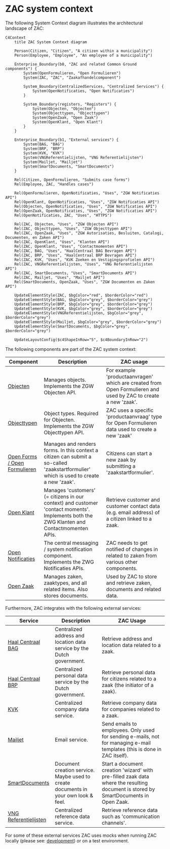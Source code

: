 # ZAC system context

The following System Context diagram illustrates the architectural landscape of ZAC:

```mermaid
C4Context
    title ZAC System Context diagram

    Person(Citizen, "Citizen", "A citizen within a municipality")
    Person(Employee, "Employee", "An employee of a municipality")

    Enterprise_Boundary(b0, "ZAC and related Common Ground components") {
        System(OpenFormulieren, "Open Formulieren")
        System(ZAC, "ZAC", "Zaakafhandelcomponent")

        System_Boundary(CentralizedServices, "Centralized Services") {
            System(OpenNotificaties, "Open Notificaties")
        }

        System_Boundary(registers, "Registers") {
            System(Objecten, "Objecten")
            System(Objecttypen, "Objecttypen")
            System(OpenZaak, "Open Zaak")
            System(OpenKlant, "Open Klant")
        }
    }

    Enterprise_Boundary(b1, "External services") {
        System(BAG, "BAG")
        System(BRP, "BRP")
        System(KVK, "KVK")
        System(VNGReferentielijsten, "VNG Referentielijsten")
        System(Mailjet, "Mailjet")
        System(SmartDocuments, "SmartDocuments")
    }

    Rel(Citizen, OpenFormulieren, "Submits case forms")
    Rel(Employee, ZAC, "Handles cases")

    Rel(OpenFormulieren, OpenNotificaties, "Uses", "ZGW Notificaties API")
    Rel(OpenKlant, OpenNotificaties, "Uses", "ZGW Notificaties API")
    Rel(Objecten, OpenNotificaties, "Uses", "ZGW Notificaties API")
    Rel(OpenZaak, OpenNotificaties, "Uses", "ZGW Notificaties API")
    Rel(OpenNotificaties, ZAC, "Uses", "HTTPS")

    Rel(ZAC, Objecten, "Uses", "ZGW Objecten API")
    Rel(ZAC, Objecttypen, "Uses", "ZGW Objecttypen API")
    Rel(ZAC, OpenZaak, "Uses", "ZGW Autorisaties, Besluiten, Catalogi, Documenten, en Zaken API")
    Rel(ZAC, OpenKlant, "Uses", "Klanten API")
    Rel(ZAC, OpenKlant, "Uses", "Contactmomenten API")
    Rel(ZAC, BAG, "Uses", "HaalCentraal BAG Bevragen API")
    Rel(ZAC, BRP, "Uses", "HaalCentraal BRP Bevragen API")
    Rel(ZAC, KVK, "Uses", "KVK Zoeken en Vestigingsprofielen API")
    Rel(ZAC, VNGReferentielijsten, "Uses", "VNG Referentielijsten API")
    Rel(ZAC, SmartDocuments, "Uses", "SmartDocuments API")
    Rel(ZAC, Mailjet, "Uses", "Mailjet API")
    Rel(SmartDocuments, OpenZaak, "Uses", "ZGW Documenten en Zaken API")

    UpdateElementStyle(ZAC, $bgColor="red", $borderColor="red")
    UpdateElementStyle(BAG, $bgColor="grey", $borderColor="grey")
    UpdateElementStyle(BRP, $bgColor="grey", $borderColor="grey")
    UpdateElementStyle(KVK, $bgColor="grey", $borderColor="grey")
    UpdateElementStyle(VNGReferentielijsten, $bgColor="grey", $borderColor="grey")
    UpdateElementStyle(Mailjet, $bgColor="grey", $borderColor="grey")
    UpdateElementStyle(SmartDocuments, $bgColor="grey", $borderColor="grey")

    UpdateLayoutConfig($c4ShapeInRow="5", $c4BoundaryInRow="2")
```

The following components are part of the ZAC system context:

| Component                                                                   | Description                                                                                                                               | ZAC usage                                                                                                      |
|-----------------------------------------------------------------------------|-------------------------------------------------------------------------------------------------------------------------------------------|----------------------------------------------------------------------------------------------------------------|
| [Objecten](https://github.com/maykinmedia/objects-api/)                     | Manages objects. Implements the ZGW Objecten API.                                                                                         | For example 'productaanvragen' which are created from Open Formulieren and used by ZAC to create a new 'zaak'. |
| [Objecttypen](https://github.com/maykinmedia/objecttypes-api)               | Object types. Required for Objecten. Implements the ZGW Objecttypen API.                                                                  | ZAC uses a specific 'productaanvraag' type for Open Formulieren data used to create a new 'zaak'               |
| [Open Forms / Open Formulieren](https://github.com/maykinmedia/open-forms)  | Manages and renders forms. In this context a citizen can submit a so-called 'zaakstartformulier' which is used to create a new 'zaak'.    | Citizens can start a new zaak by submitting a 'zaakstartformulier'.                                            |
| [Open Klant](https://github.com/maykinmedia/open-klant)                     | Manages 'customers' (= citizens in our context) and customer 'contact moments'. Implements both the ZWG Klanten and Contactmomenten APIs. | Retrieve customer and customer contact data (e.g. email address) of a citizen linked to a zaak.                |
| [Open Notificaties](https://github.com/open-zaak/open-notificaties)         | The central messaging / system notification component. Implements the ZWG Notificaties APIs.                                              | ZAC needs to get notified of changes in related to zaken from various other components.                        |
| [Open Zaak](https://github.com/open-zaak/open-zaak)                         | Manages zaken, zaaktypes, and all related items. Also stores documents.                                                                   | Used by ZAC to store and retrieve zaken, documents and related data.                                           |

Furthermore, ZAC integrates with the following external services:

| Service                                                                              | Description                                                                        | ZAC Usage                                                                                                                           |
|--------------------------------------------------------------------------------------|------------------------------------------------------------------------------------|-------------------------------------------------------------------------------------------------------------------------------------|
| [Haal Centraal BAG](https://vng-realisatie.github.io/Haal-Centraal-BAG-bevragen/)    | Centralized address and location data service by the Dutch government.             | Retrieve address and location data related to a zaak.                                                                               |
| [Haal Centraal BRP](https://github.com/BRP-API/Haal-Centraal-BRP-bevragen)           | Centralized personal data service by the Dutch government.                         | Retrieve personal data for citizens related to a zaak (the initiator of a zaak).                                                    |
| [KVK](https://developers.kvk.nl/)                                                    | Centralized company data service.                                                  | Retrieve company data for companies related to a zaak.                                                                              |
| [Mailjet](https://www.mailjet.com/)                                                  | Email service.                                                                     | Send emails to employees. Only used for sending e-mails, not for managing e-mail templates (this is done in ZAC itself).            |
| [SmartDocuments](https://www.smartdocuments.eu/)                                     | Document creation service. Maybe used to create documents in your own look & feel. | Start a document creation 'wizard' with pre-filled zaak data where the resulting document is stored by SmartDocuments in Open Zaak. |
| [VNG Referentielijsten](https://vng-realisatie.github.io/gemma-zaken/ontwikkelaars/) | Centralized reference data service.                                                | Retrieve reference data such as 'communication channels'.                                                                           |

For some of these external services ZAC uses mocks when running ZAC locally (please see: [development](../development/)) or on a test environment.
